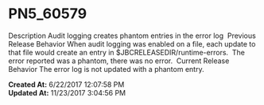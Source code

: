 # PN5_60579

Description Audit logging creates phantom entries in the error log  Previous Release Behavior When audit logging was enabled on a file, each update to that file would create an entry in $JBCRELEASEDIR/runtime-errors.  The error reported was a phantom, there was no error.  Current Release Behavior The error log is not updated with a phantom entry.    

**Created At:** 6/22/2017 12:07:58 PM  
**Updated At:** 11/23/2017 3:04:56 PM  

